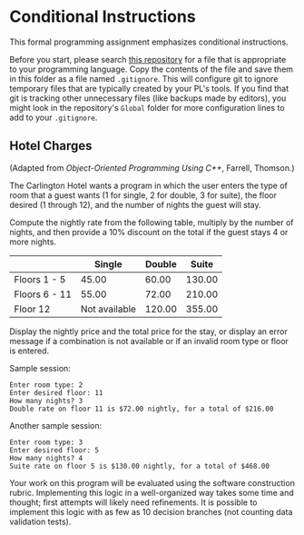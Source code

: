 <p style="color:black">

# Conditional Instructions

This formal programming assignment emphasizes conditional instructions.

Before you start, please search [this repository](https://github.com/github/gitignore) for a file that is appropriate to your programming language. Copy the contents of the file and save them in this folder as a file named `.gitignore`. This will configure git to ignore temporary files that are typically created by your PL's tools. If you find that git is tracking other unnecessary files (like backups made by editors), you might look in the repository's `Global` folder for more configuration lines to add to your `.gitignore`. 

## Hotel Charges

(Adapted from *Object-Oriented Programming Using C++*, Farrell, Thomson.) 

The Carlington Hotel wants a program in which the user enters the type of room that a guest wants (1 for single, 2 for double, 3 for suite), the floor desired (1 through 12), and the number of nights the guest will stay. 

Compute the nightly rate from the following table, multiply by the number of nights, and then provide a 10% discount on the total if the guest stays 4 or more nights.

|               | Single        | Double | Suite  |
| ------------- | ------------- | ------ | ------ |
| Floors 1 - 5  | 45.00         | 60.00  | 130.00 |
| Floors 6 - 11 | 55.00         | 72.00  | 210.00 |
| Floor 12      | Not available | 120.00 | 355.00 |

Display the nightly price and the total price for the stay, or display an error message if a combination is not available or if an invalid room type or floor is entered. 

Sample session: 
```
Enter room type: 2
Enter desired floor: 11
How many nights? 3
Double rate on floor 11 is $72.00 nightly, for a total of $216.00
```
Another sample session:
```
Enter room type: 3
Enter desired floor: 5
How many nights? 4
Suite rate on floor 5 is $130.00 nightly, for a total of $468.00
```
Your work on this program will be evaluated using the software construction rubric. Implementing this logic in a well-organized way takes some time and thought; first attempts will likely need refinements. It is possible to implement this logic with as few as 10 decision branches (not counting data validation tests).
</p>